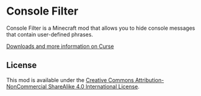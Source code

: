# Console Filter

Console Filter is a Minecraft mod that allows you to hide console messages that contain user-defined phrases.

[Downloads and more information on Curse](https://minecraft.curseforge.com/projects/console-filter)

## License

This mod is available under the [Creative Commons Attribution-NonCommercial ShareAlike 4.0 International License](https://creativecommons.org/licenses/by-nc-sa/4.0/legalcode).